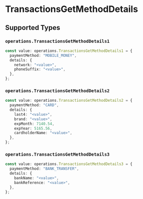 # TransactionsGetMethodDetails


## Supported Types

### `operations.TransactionsGetMethodDetails1`

```typescript
const value: operations.TransactionsGetMethodDetails1 = {
  paymentMethod: "MOBILE_MONEY",
  details: {
    network: "<value>",
    phoneSuffix: "<value>",
  },
};
```

### `operations.TransactionsGetMethodDetails2`

```typescript
const value: operations.TransactionsGetMethodDetails2 = {
  paymentMethod: "CARD",
  details: {
    last4: "<value>",
    brand: "<value>",
    expMonth: 7140.54,
    expYear: 5165.56,
    cardholderName: "<value>",
  },
};
```

### `operations.TransactionsGetMethodDetails3`

```typescript
const value: operations.TransactionsGetMethodDetails3 = {
  paymentMethod: "BANK_TRANSFER",
  details: {
    bankName: "<value>",
    bankReference: "<value>",
  },
};
```

